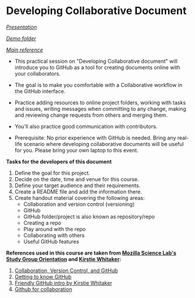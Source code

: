 # Developing Collaborative Document

*[Presentation](https://docs.google.com/presentation/d/1_bmRZcLwQrUkVTAMvq7W_x4ML_aphSwVEnkLrDy-Fd4/edit?usp=sharing)*

*[Demo folder](https://github.com/malvikasharan/friendly-collab-party)*

*[Main reference](https://github.com/KirstieJane/friendly-github-intro)*


- This practical session on "Developing Collaborative document" will introduce you to GitHub as a tool for creating documents online with your collaborators. 
- The goal is to make you comfortable with a Collaborative workflow in the GitHub interface. 
- Practice adding resources to online project folders, working with tasks and issues, writing messages when committing to any change, making and reviewing change requests from others and merging them. 
- You'll also practice good communication with contributors.

- Prerequisite: No prior experience with GitHub is needed. Bring any real-life scenario where developing collaborative documents will be useful for you. Please bring your own laptop to this event.

**Tasks for the developers of this document**

1. Define the goal for this project.
1. Decide on the date, time and venue for this course.
1. Define your target audience and their requirements.
1. Create a README file and add the information there.
1. Create handout material covering the following areas:
    * Collaboration and version control (versioning)
    * GitHub
    * GitHub folder/project is also known as repository/repo
    * Creating a repo
    * Play around with the repo
    * Collaborating with others
    * Useful GitHub features


**References used in this course are taken from [Mozilla Science Lab's Study Group Orientation](https://mozillascience.github.io/study-group-orientation/) and [Kirstie Whitaker](https://github.com/KirstieJane/friendly-github-intro):**

1. [Collaboration, Version Control, and GitHub](https://mozillascience.github.io/study-group-orientation/3.1-collab-vers-github.html)
1. [Getting to know GitHub](https://mozillascience.github.io/study-group-orientation/3.2-know-github.html)
1. [Friendly GitHub intro by Kirstie Whitaker](https://kirstiejane.github.io/friendly-github-intro/)
1. [Github for collaboration](http://mozillascience.github.io/working-open-workshop/github_for_collaboration/)
